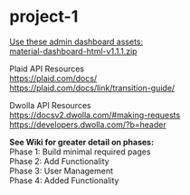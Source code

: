 # project-1

<a href="https://www.creative-tim.com/product/material-dashboard#">Use these admin dashboard assets:<a> <br>
<a href= "https://github.com/Ant2624/project-1/blob/master/material-dashboard-html-v1.1.1.zip" >material-dashboard-html-v1.1.1.zip<a>

Plaid API Resources <br>
https://plaid.com/docs/ <br>
https://plaid.com/docs/link/transition-guide/ <br>



Dwolla API Resources <br>
https://docsv2.dwolla.com/#making-requests <br>
https://developers.dwolla.com/?b=header <br>

<strong> See Wiki for greater detail on phases:</strong> <br>
Phase 1: Build minimal required pages <br>
Phase 2: Add Functionality <br>
Phase 3: User Management <br>
Phase 4: Added Functionality <br>
